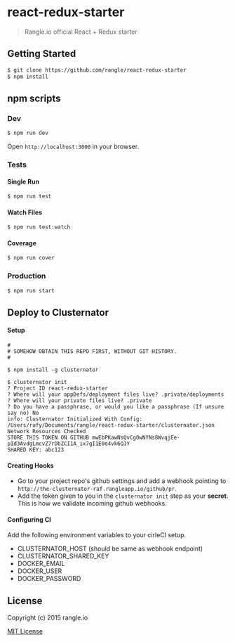 # react-redux-starter

> Rangle.io official React + Redux starter

## Getting Started
```bash
$ git clone https://github.com/rangle/react-redux-starter
$ npm install
```

## npm scripts

### Dev
```bash
$ npm run dev
```

Open `http://localhost:3000` in your browser.

### Tests

#### Single Run
```bash
$ npm run test
```

#### Watch Files
```bash
$ npm run test:watch
```

#### Coverage
```bash
$ npm run cover
```

### Production
```bash
$ npm run start
```


## Deploy to Clusternator

#### Setup
```
#
# SOMEHOW OBTAIN THIS REPO FIRST, WITHOUT GIT HISTORY.
#

$ npm install -g clusternator

$ clusternator init
? Project ID react-redux-starter
? Where will your appDefs/deployment files live? .private/deployments
? Where will your private files live? .private
? Do you have a passphrase, or would you like a passphrase (If unsure say no) No
info: Clusternator Initialized With Config: /Users/rafy/Documents/rangle/react-redux-starter/clusternator.json Network Resources Checked
STORE THIS TOKEN ON GITHUB mwEbPKawNsQvCgOwNYNs8WvqjEe-pId3AvdgLmcvZ7rDbZCI1A_ix7gI1E0e4vk6QJY
SHARED KEY: abc123
```

#### Creating Hooks

- Go to your project repo's github settings and add a webhook pointing to
  `http://the-clusternator-raf.rangleapp.io/github/pr`.
- Add the token given to you in the `clusternator init` step as your
  **secret**. This is how we validate incoming github webhooks.

#### Configuring CI

Add the following environment variables to your cirleCI setup.

- CLUSTERNATOR_HOST (should be same as webhook endpoint)
- CLUSTERNATOR_SHARED_KEY
- DOCKER_EMAIL
- DOCKER_USER
- DOCKER_PASSWORD


## License

Copyright (c) 2015 rangle.io

[MIT License][MIT]

[MIT]: ./LICENSE "Mit License"
